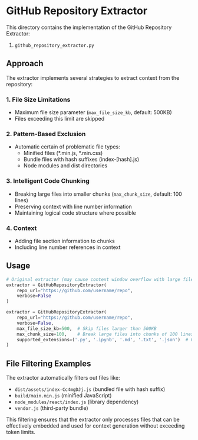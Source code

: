 # GitHub Repository Extractor

This directory contains the implementation of the GitHub Repository Extractor:

1. `github_repository_extractor.py`

## Approach

The extractor implements several strategies to extract context from the repository:

### 1. File Size Limitations
- Maximum file size parameter (`max_file_size_kb`, default: 500KB)
- Files exceeding this limit are skipped

### 2. Pattern-Based Exclusion
- Automatic certain of problematic file types:
  - Minified files (*.min.js, *.min.css)
  - Bundle files with hash suffixes (index-[hash].js)
  - Node modules and dist directories

### 3. Intelligent Code Chunking
- Breaking large files into smaller chunks (`max_chunk_size`, default: 100 lines)
- Preserving context with line number information
- Maintaining logical code structure where possible

### 4. Context
- Adding file section information to chunks
- Including line number references in context

## Usage

```python
# Original extractor (may cause context window overflow with large files)
extractor = GitHubRepositoryExtractor(
    repo_url="https://github.com/username/repo",
    verbose=False
)

extractor = GitHubRepositoryExtractor(
    repo_url="https://github.com/username/repo",
    verbose=False,
    max_file_size_kb=500,  # Skip files larger than 500KB
    max_chunk_size=100,    # Break large files into chunks of 100 lines
    supported_extensions=('.py', '.ipynb', '.md', '.txt', '.json')  # Focus on these types
)
```

## File Filtering Examples

The extractor automatically filters out files like:

- `dist/assets/index-Cc4mgDJj.js` (bundled file with hash suffix)
- `build/main.min.js` (minified JavaScript)
- `node_modules/react/index.js` (library dependency)
- `vendor.js` (third-party bundle)

This filtering ensures that the extractor only processes files that can be effectively embedded and used for context generation without exceeding token limits.